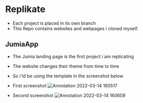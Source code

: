# Replikate
* Each project is placed in its own branch
* This Repo contains websites and webpages i cloned myself.

## JumiaApp 
- The Jumia landing page is the first project i am replicating 
- The website changes their theme from time to time 
- So i'ld be using the template in the screenshot below


- First screenshot 
![Annotation 2022-03-14 160517](https://user-images.githubusercontent.com/67446930/158201517-7bb442f3-3d51-4a6b-aa9a-80e653547122.jpg)

- Second screenshot 
![Annotation 2022-03-14 160609](https://user-images.githubusercontent.com/67446930/158201625-9f1fabb3-45c7-4a73-aa96-68bc2537629d.jpg)




